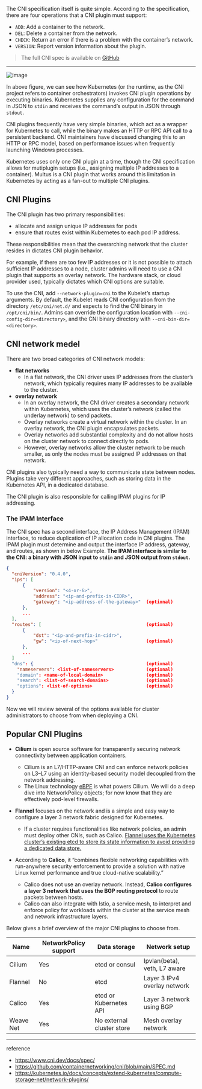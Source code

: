 
The CNI specification itself is quite simple. According to the specification, there are four operations that a CNI plugin must support:

- `ADD`: Add a container to the network.
- `DEL`: Delete a container from the network.
- `CHECK`: Return an error if there is a problem with the container’s network.
- `VERSION`: Report version information about the plugin.

> The full CNI spec is available on [GitHub](https://github.com/containernetworking/cni/blob/main/SPEC.md)

---

![image](https://github.com/rlaisqls/TIL/assets/81006587/b65cf102-9c21-4546-9ff4-4c8db1c431f4)

In above figure, we can see how Kubernetes (or the runtime, as the CNI project refers to container orchestrators) invokes CNI plugin operations by executing binaries. Kubernetes supplies any configuration for the command in JSON to `stdin` and receives the command’s output in JSON through `stdout`.

CNI plugins frequently have very simple binaries, which act as a wrapper for Kubernetes to call, while the binary makes an HTTP or RPC API call to a persistent backend. CNI maintainers have discussed changing this to an HTTP or RPC model, based on performance issues when frequently launching Windows processes.

Kubernetes uses only one CNI plugin at a time, though the CNI specification allows for mutiplugin setups (i.e., assigning multiple IP addresses to a container). Multus is a CNI plugin that works around this limitation in Kubernetes by acting as a fan-out to multiple CNI plugins.

## CNI Plugins

The CNI plugin has two primary responsibilities:

- allocate and assign unique IP addresses for pods
- ensure that routes exist within Kubernetes to each pod IP address.

These responsibilities mean that the overarching network that the cluster resides in dictates CNI plugin behavior.

For example, if there are too few IP addresses or it is not possible to attach sufficient IP addresses to a node, cluster admins will need to use a CNI plugin that supports an overlay network. The hardware stack, or cloud provider used, typically dictates which CNI options are suitable. 

To use the CNI, add `--network-plugin=cni` to the Kubelet’s startup arguments. By default, the Kubelet reads CNI configuration from the directory `/etc/cni/net.d/` and expects to find the CNI binary in `/opt/cni/bin/`. Admins can override the configuration location with `--cni-config-dir=<directory>`, and the CNI binary directory with `--cni-bin-dir=<directory>`.

## CNI network medel

There are two broad categories of CNI network models:

- **flat networks**
  - In a flat network, the CNI driver uses IP addresses from the cluster’s network, which typically requires many IP addresses to be available to the cluster.
- **overlay network**
  - In an overlay network, the CNI driver creates a secondary network within Kubernetes, which uses the cluster’s network (called the underlay network) to send packets.
  - Overlay networks create a virtual network within the cluster. In an overlay network, the CNI plugin encapsulates packets. 
  - Overlay networks add substantial complexity and do not allow hosts on the cluster network to connect directly to pods.
  - However, overlay networks allow the cluster network to be much smaller, as only the nodes must be assigned IP addresses on that network.

CNI plugins also typically need a way to communicate state between nodes. Plugins take very different approaches, such as storing data in the Kubernetes API, in a dedicated database.

The CNI plugin is also responsible for calling IPAM plugins for IP addressing.

### The IPAM Interface

The CNI spec has a second interface, the IP Address Management (IPAM) interface, to reduce duplication of IP allocation code in CNI plugins. The IPAM plugin must determine and output the interface IP address, gateway, and routes, as shown in below Example. **The IPAM interface is similar to the CNI: a binary with JSON input to `stdin` and JSON output from `stdout`.**

```json
{
  "cniVersion": "0.4.0",
  "ips": [
      {
          "version": "<4-or-6>",
          "address": "<ip-and-prefix-in-CIDR>",
          "gateway": "<ip-address-of-the-gateway>"  (optional)
      },
      ...
  ],
  "routes": [                                       (optional)
      {
          "dst": "<ip-and-prefix-in-cidr>",
          "gw": "<ip-of-next-hop>"                  (optional)
      },
      ...
  ]
  "dns": {                                          (optional)
    "nameservers": <list-of-nameservers>            (optional)
    "domain": <name-of-local-domain>                (optional)
    "search": <list-of-search-domains>              (optional)
    "options": <list-of-options>                    (optional)
  }
}
```

Now we will review several of the options available for cluster administrators to choose from when deploying a CNI.

## Popular CNI Plugins

- **Cilium** is open source software for transparently securing network connectivity between application containers.
  - Cilium is an L7/HTTP-aware CNI and can enforce network policies on L3–L7 using an identity-based security model decoupled from the network addressing.
  - The Linux technology [eBPF](../eBPF.md) is what powers Cilium. We will do a deep dive into NetworkPolicy objects; for now know that they are effectively pod-level firewalls.

- **Flannel** focuses on the network and is a simple and easy way to configure a layer 3 network fabric designed for Kubernetes.
  - If a cluster requires functionalities like network policies, an admin must deploy other CNIs, such as Calico. <u>Flannel uses the Kubernetes cluster’s existing etcd to store its state information to avoid providing a dedicated data store.</u>

- According to **Calico**, it “combines flexible networking capabilities with run-anywhere security enforcement to provide a solution with native Linux kernel performance and true cloud-native scalability.”
  - Calico does not use an overlay network. Instead, **Calico configures a layer 3 network that uses the BGP routing protocol** to route packets between hosts.
  - Calico can also integrate with Istio, a service mesh, to interpret and enforce policy for workloads within the cluster at the service mesh and network infrastructure layers.

Below gives a brief overview of the major CNI plugins to choose from.

|Name|NetworkPolicy support|Data storage|Network setup|
|-|-|-|-|
|Cilium|Yes|etcd or consul|Ipvlan(beta), veth, L7 aware|
|Flannel|No|etcd|Layer 3 IPv4 overlay network|
|Calico|Yes|etcd or Kubernetes API|Layer 3 network using BGP|
|Weave Net|Yes|No external cluster store|Mesh overlay network|

---
reference
- https://www.cni.dev/docs/spec/
- https://github.com/containernetworking/cni/blob/main/SPEC.md
- https://kubernetes.io/docs/concepts/extend-kubernetes/compute-storage-net/network-plugins/




